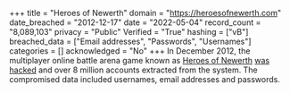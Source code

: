 +++
title = "Heroes of Newerth"
domain = "https://heroesofnewerth.com"
date_breached = "2012-12-17"
date = "2022-05-04"
record_count = "8,089,103"
privacy = "Public"
Verified = "True"
hashing = ["vB"]
breached_data = ["Email addresses", "Passwords", "Usernames"]
categories = []
acknowledged = "No"
+++
In December 2012, the multiplayer online battle arena game known as <a href="http://www.heroesofnewerth.com/" target="_blank" rel="noopener">Heroes of Newerth</a> <a href="https://www.reddit.com/r/HeroesofNewerth/comments/14zj2p/i_am_the_guy_who_hacked_hon/" target="_blank" rel="noopener"> was hacked</a> and over 8 million accounts extracted from the system. The compromised data included usernames, email addresses and passwords.
